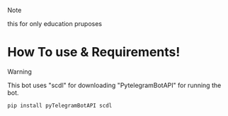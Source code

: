 > [!NOTE]
> this for only education pruposes


# How To use & Requirements!
> [!WARNING]
> This bot uses
> "scdl" for downloading
> "PytelegramBotAPI" for running the bot.

```bash
pip install pyTelegramBotAPI scdl
```


